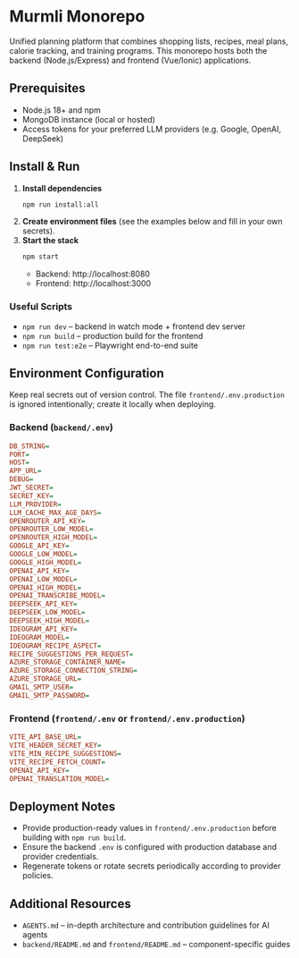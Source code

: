# Murmli Monorepo

Unified planning platform that combines shopping lists, recipes, meal plans, calorie tracking, and training programs. This monorepo hosts both the backend (Node.js/Express) and frontend (Vue/Ionic) applications.

## Prerequisites

- Node.js 18+ and npm
- MongoDB instance (local or hosted)
- Access tokens for your preferred LLM providers (e.g. Google, OpenAI, DeepSeek)

## Install & Run

1. **Install dependencies**
   ```bash
   npm run install:all
   ```
2. **Create environment files** (see the examples below and fill in your own secrets).
3. **Start the stack**
   ```bash
   npm start
   ```
   - Backend: http://localhost:8080
   - Frontend: http://localhost:3000

### Useful Scripts

- `npm run dev` – backend in watch mode + frontend dev server  
- `npm run build` – production build for the frontend  
- `npm run test:e2e` – Playwright end-to-end suite

## Environment Configuration

Keep real secrets out of version control. The file `frontend/.env.production` is ignored intentionally; create it locally when deploying.

### Backend (`backend/.env`)

```ini
DB_STRING=
PORT=
HOST=
APP_URL=
DEBUG=
JWT_SECRET=
SECRET_KEY=
LLM_PROVIDER=
LLM_CACHE_MAX_AGE_DAYS=
OPENROUTER_API_KEY=
OPENROUTER_LOW_MODEL=
OPENROUTER_HIGH_MODEL=
GOOGLE_API_KEY=
GOOGLE_LOW_MODEL=
GOOGLE_HIGH_MODEL=
OPENAI_API_KEY=
OPENAI_LOW_MODEL=
OPENAI_HIGH_MODEL=
OPENAI_TRANSCRIBE_MODEL=
DEEPSEEK_API_KEY=
DEEPSEEK_LOW_MODEL=
DEEPSEEK_HIGH_MODEL=
IDEOGRAM_API_KEY=
IDEOGRAM_MODEL=
IDEOGRAM_RECIPE_ASPECT=
RECIPE_SUGGESTIONS_PER_REQUEST=
AZURE_STORAGE_CONTAINER_NAME=
AZURE_STORAGE_CONNECTION_STRING=
AZURE_STORAGE_URL=
GMAIL_SMTP_USER=
GMAIL_SMTP_PASSWORD=
```

### Frontend (`frontend/.env` or `frontend/.env.production`)

```ini
VITE_API_BASE_URL=
VITE_HEADER_SECRET_KEY=
VITE_MIN_RECIPE_SUGGESTIONS=
VITE_RECIPE_FETCH_COUNT=
OPENAI_API_KEY=
OPENAI_TRANSLATION_MODEL=
```

## Deployment Notes

- Provide production-ready values in `frontend/.env.production` before building with `npm run build`.
- Ensure the backend `.env` is configured with production database and provider credentials.
- Regenerate tokens or rotate secrets periodically according to provider policies.

## Additional Resources

- `AGENTS.md` – in-depth architecture and contribution guidelines for AI agents
- `backend/README.md` and `frontend/README.md` – component-specific guides

